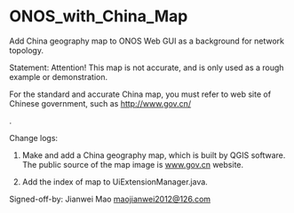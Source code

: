 # ONOS_with_China_Map

Add China geography map to ONOS Web GUI as a background for network topology.

Statement: Attention! This map is not accurate, and is only used as a rough example or demonstration.

For the standard and accurate China map, you must refer to web site of Chinese government, such as http://www.gov.cn/

.

Change logs:

1. Make and add a China geography map, which is built by QGIS software. The public source of the map image is www.gov.cn website.

2. Add the index of map to UiExtensionManager.java.

Signed-off-by: Jianwei Mao <maojianwei2012@126.com>
